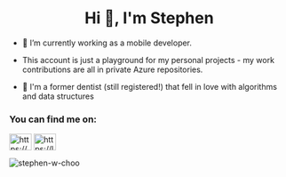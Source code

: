 <h1 align="center">Hi 👋, I'm Stephen</h1>

- 🔭 I’m currently working as a mobile developer.

- This account is just a playground for my personal projects - my work contributions are all in private Azure repositories.

- 🦷 I'm a former dentist (still registered!) that fell in love with algorithms and data structures


<h3 align="left">You can find me on:</h3>
<p align="left">
<a href="https://www.linkedin.com/in/stephen-w-choo/" target="blank"><img align="center" src="https://raw.githubusercontent.com/rahuldkjain/github-profile-readme-generator/master/src/images/icons/Social/linked-in-alt.svg" alt="https://www.linkedin.com/in/stephen-w-choo/" height="30" width="40" /></a>
<a href="https://leetcode.com/stephen-w-choo/" target="blank"><img align="center" src="https://raw.githubusercontent.com/rahuldkjain/github-profile-readme-generator/master/src/images/icons/Social/leet-code.svg" alt="https://leetcode.com/stephen-w-choo/" height="30" width="40" /></a>
</p>

<p><img align="left" src="https://github-readme-stats.vercel.app/api/top-langs?username=stephen-w-choo&show_icons=true&locale=en&layout=compact&exclude_repo=" alt="stephen-w-choo" /></p>
